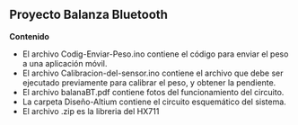 ## Proyecto Balanza Bluetooth

**Contenido**  

* El archivo Codig-Enviar-Peso.ino contiene el código para enviar el peso a una aplicación móvil.
* El archivo Calibracion-del-sensor.ino contiene el archivo que debe ser ejecutado previamente para calibrar el peso, y obtener la pendiente.
* El archivo balanaBT.pdf contiene fotos del funcionamiento del circuito.
* La carpeta Diseño-Altium contiene el circuito esquemático del sistema.
* El archivo .zip es la libreria del HX711